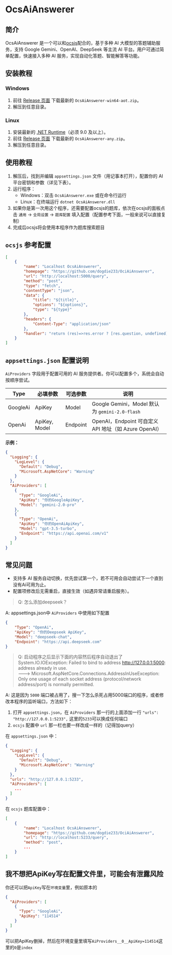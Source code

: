 # OcsAiAnswerer

## 简介

OcsAiAnswerer 是一个可以和[ocsjs](https://github.com/ocsjs/ocsjs)配合的，基于多种 AI 大模型的答题辅助服务，支持 Google Gemini、OpenAI、DeepSeek 等主流 AI 平台。用户可通过简单配置，快速接入多种 AI 服务，实现自动化答题、智能解答等功能。

## 安装教程

### Windows

1. 前往 [Release 页面](https://github.com/dogdie233/OcsAiAnswerer/releases) 下载最新的 `OcsAiAnswerer-win64-aot.zip`。
2. 解压到任意目录。

### Linux

1. 安装最新的 [.NET Runtime](https://dotnet.microsoft.com/zh-cn/download/dotnet)（必须 9.0 及以上）。
2. 前往 [Release 页面](https://github.com/dogdie233/OcsAiAnswerer/releases) 下载最新的 `OcsAiAnswerer-any.zip`。
3. 解压到任意目录。

## 使用教程

1. 解压后，找到并编辑 `appsettings.json` 文件（用记事本打开），配置你的 AI 平台密钥和参数（详见下表）。
2. 运行程序：
   - Windows：双击 `OcsAiAnswerer.exe` 或在命令行运行
   - Linux：在终端运行 `dotnet OcsAiAnswerer.dll`
3. 如果你是第一次用这个程序，还需要配置ocsjs的题库，依次在ocsjs的面板点击 `通用` -> `全局设置` -> `题库配置` 填入配置（配置参考下面，一般来说可以直接复制）
4. 完成后ocsjs将会使用本程序作为题库搜索题目

## `ocsjs` 参考配置

```json
[
    {
        "name": "Localhost OcsAiAnswerer",
        "homepage": "https://github.com/dogdie233/OciAiAnswerer",
        "url": "http://localhost:5000/query",
        "method": "post",
        "type": "fetch",
        "contentType": "json",
        "data": {
            "title": "${title}",
            "options": "${options}",
            "type": "${type}"
        },
        "headers": {
            "Content-Type": "application/json"
        },
        "handler": "return (res)=>res.error ? [res.question, undefined] : [res.question, res.answer.join('###')]"
    }
]
```

## `appsettings.json` 配置说明

`AiProviders` 字段用于配置可用的 AI 服务提供者。你可以配置多个，系统会自动按顺序尝试。

| Type      | 必填参数         | 可选参数   | 说明                       |
|-----------|------------------|------------|----------------------------|
| GoogleAi  | ApiKey           | Model      | Google Gemini，Model 默认为 `gemini-2.0-flash` |
| OpenAi    | ApiKey, Model    | Endpoint   | OpenAI，Endpoint 可自定义 API 地址（如 Azure OpenAI） |

**示例：**

```json
{
  "Logging": {
    "LogLevel": {
      "Default": "Debug",
      "Microsoft.AspNetCore": "Warning"
    }
  },
  "AiProviders": [
    {
      "Type": "GoogleAi",
      "ApiKey": "你的GoogleApiKey",
      "Model": "gemini-2.0-pro"
    },
    {
      "Type": "OpenAi",
      "ApiKey": "你的OpenAiApiKey",
      "Model": "gpt-3.5-turbo",
      "Endpoint": "https://api.openai.com/v1"
    }
  ]
}
```

## 常见问题

- 支持多 AI 服务自动切换，优先尝试第一个，若不可用会自动尝试下一个直到没有Ai可用为止。
- 配置项修改后无需重启，直接生效（如遇异常请重启服务）。

> Q: 怎么添加deepseek？

A: appsettings.json中 `AiProviders` 中使用如下配置
```json
{
    "Type": "OpenAi",
    "ApiKey": "你的Deepseek ApiKey",
    "Model": "deepseek-chat",
    "Endpoint": "https://api.deepseek.com"
}
```

> Q: 启动程序之后显示下面的内容然后程序自动退出了  
> System.IO.IOException: Failed to bind to address http://127.0.0.1:5000: address already in use.  
>       ---> Microsoft.AspNetCore.Connections.AddressInUseException: Only one usage of each socket address (protocol/network address/port) is normally permitted.

A: 这是因为 `5000` 端口被占用了，搜一下怎么杀死占用5000端口的程序，或者修改本程序的监听端口，方法如下：

 1. 打开 `appsettings.json`，在 `AiProviders` 那一行的上面添加一行 `"urls": "http://127.0.0.1:5233",` 这里的`5233`可以换成任何端口
 2. `ocsjs` 配置中 `url` 那一栏也要一样改成一样的（记得加query）  
   
在 `appsettings.json` 中：
```json
{
  "Logging": {
    "LogLevel": {
      "Default": "Debug",
      "Microsoft.AspNetCore": "Warning"
    }
  },
  "urls": "http://127.0.0.1:5233",
  "AiProviders": [
    ...
  ]
}
```

在 `ocsjs` 题库配置中：
```json
[
    {
        "name": "Localhost OcsAiAnswerer",
        "homepage": "https://github.com/dogdie233/OciAiAnswerer",
        "url": "http://localhost:5233/query",
        "method": "post",
        ...
    }
]
```

## 我不想把ApiKey写在配置文件里，可能会有泄露风险

你还可以把`ApiKey`写在`环境变量`里，例如原本的
```json
{
  "AiProviders": [
    {
      "Type": "GoogleAi",
      "ApiKey": "114514"
    }
  ]
}
```
可以把ApiKey删掉，然后在环境变量里填写`AiProviders__0__ApiKey=114514`这里的`0`是`index`
